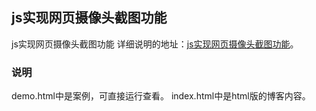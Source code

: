 ## js实现网页摄像头截图功能

js实现网页摄像头截图功能
详细说明的地址：[js实现网页摄像头截图功能](http://www.zhuyuntao.cn/2019/07/05/js实现网页摄像头截图功能/)。

### 说明

demo.html中是案例，可直接运行查看。
index.html中是html版的博客内容。